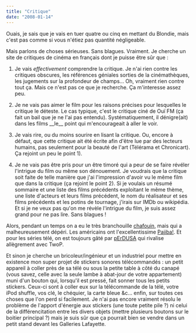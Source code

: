 ```yaml
---
title: "Critique"
date: "2008-01-14"
---
```


Ouais, je sais que je vais en tuer quatre ou cinq en mettant du Blondie, mais c'est pas comme si vous n'étiez pas quantité négligeable.

Mais parlons de choses sérieuses. Sans blagues. Vraiment. Je cherche un site de critiques de cinéma en français dont je puisse être sûr que :

1) Je vais _effectivement_ comprendre la critique. Je n'ai rien contre les critiques obscures, les références géniales sorties de la cinémathèques, les jugements sur la profondeur de champs... Oh, vraiment rien contre tout ça. Mais ce n'est pas ce que je recherche. Ça m'interesse assez peu.

2) Je ne vais pas aimer le film pour les raisons précises pour lesquelles le critique le déteste. Le cas typique, c'est le critique ciné de Ouï FM (ça fait un bail que je ne l'ai pas entendu). Systématiquement, il dénigre(ait) dans les films \_\_le\_\_ point qui m'encourageait à aller le voir.

3) Je vais rire, ou du moins sourire en lisant la critique. Ou, encore à défaut, que cette critique ait été écrite afin d'être lue par des lecteurs humains, pas seulement pour la beauté de l'art (Télérama et Chronicart). Ça rejoint un peu le point 1).

4) Je ne vais pas être pris pour un être timoré qui a peur de se faire révéler l'intrigue du film ou même son dénouement. Je voudrais que la critique soit faite de telle manière que j'ai l'impression d'avoir vu le même film que dans la critique (ça rejoint le point 2). Si je voulais un résumé sommaire et une liste des films précédents exploitant le même thème, une liste d'acteurs et leurs films précédent, le nom du réalisateur et ses films précédents et les potins de tournage, j'irais sur IMDb ou wikipédia. Et si je ne veux pas qu'on me révèle l'intrigue du film, je suis assez grand pour ne pas lire. Sans blagues !

Alors, pendant un temps on a eu le très branchouille [chafouin](http://www.chafouin.com), mais qui a malheureusement dépéri. Les américains ont l'excellentissime [Pajiba!](http://www.pajiba.com). Et pour les séries télé, on est toujours gâté par [pErDUSA](http://www.a-suivre.org/usa/) qui rivalise allègrement avec TwoP.

Et sinon je cherche un bricoleur/ingénieur et un industriel pour mettre en existence mon super projet de stickers sonores télécommandés : un petit appareil à coller près de sa télé ou sous la petite table à côté du canapé (vous savez, celle avec la seule lambe à abat-jour de votre appartement) muni d'un bouton qui, lorsqu'il est pressé, fait sonner tous les petits stickers. Ceux-ci sont à coller eux sur la télécommande de la télé, votre iPod shuffle, vos clé, le chéquier, la carte bleue &c... enfin, sur toutes ces choses que l'on perd si facilement. Je n'ai pas encore vraiment résolu le problème de l'apport d'énergie aux stickers (une toute petite pile ?) ni celui de la différencitation entre les divers objets (mettre plusieurs boutons sur le boitier principal ?) mais je suis sûr que ça pourrait bien se vendre dans un petit stand devant les Galleries Lafayette.
